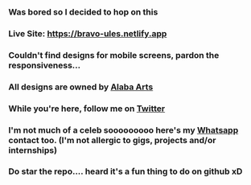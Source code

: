 ### Was bored so I decided to hop on this

### Live Site: https://bravo-ules.netlify.app

### Couldn't find designs for mobile screens, pardon the responsiveness...

### All designs are owned by [Alaba Arts][alabaarts]

### While you're here, follow me on [Twitter][twitter]

### I'm not much of a celeb sooooooooo here's my [Whatsapp][whatsapp] contact too. (I'm not allergic to gigs, projects and/or internships)

### Do star the repo.... heard it's a fun thing to do on github xD

[alabaarts]: https://dribbble.com/alaba_arts
[twitter]: https://twitter.com/zeroth_bravo
[whatsapp]: https://wa.me/2347088148692
